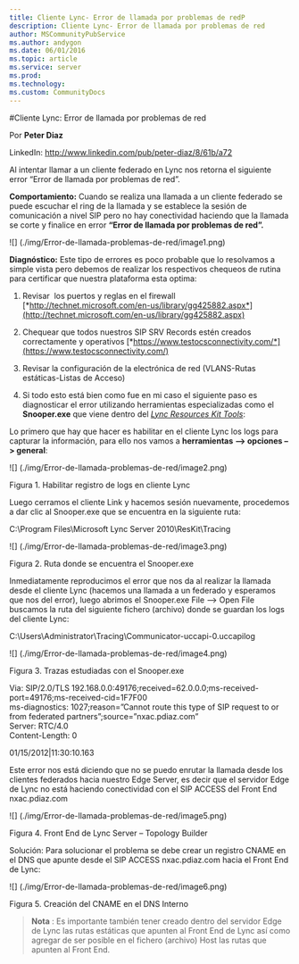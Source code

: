 ```yaml
---
title: Cliente Lync- Error de llamada por problemas de redP
description: Cliente Lync- Error de llamada por problemas de red
author: MSCommunityPubService
ms.author: andygon
ms.date: 06/01/2016
ms.topic: article
ms.service: server
ms.prod: 
ms.technology:
ms.custom: CommunityDocs
---
```


#Cliente Lync: Error de llamada por problemas de red

Por **Peter Diaz**


LinkedIn: <http://www.linkedin.com/pub/peter-diaz/8/61b/a72>



Al intentar llamar a un cliente federado en Lync nos retorna el
siguiente error “Error de llamada por problemas de red”.

**Comportamiento:** Cuando se realiza una llamada a un cliente federado
se puede escuchar el ring de la llamada y se establece la sesión de
comunicación a nivel SIP pero no hay conectividad haciendo que la
llamada se corte y finalice en error **“Error de llamada por problemas
de red”.**

![] (./img/Error-de-llamada-problemas-de-red/image1.png)

**Diagnóstico:** Este tipo de errores es poco probable que lo resolvamos
a simple vista pero debemos de realizar los respectivos chequeos de
rutina para certificar que nuestra plataforma esta optima:

1.  Revisar  los puertos y reglas en el firewall
    [*http://technet.microsoft.com/en-us/library/gg425882.aspx*](http://technet.microsoft.com/en-us/library/gg425882.aspx)

2.  Chequear que todos nuestros SIP SRV Records estén creados
    correctamente y operativos
    [*https://www.testocsconnectivity.com/*](https://www.testocsconnectivity.com/)

3.  Revisar la configuración de la electrónica de red (VLANS-Rutas
    estáticas-Listas de Acceso)

4.  Si todo esto está bien como fue en mi caso el siguiente paso es
    diagnosticar el error utilizando herramientas especializadas como el
    **Snooper.exe** que viene dentro del [*Lync Resources Kit
    Tools*](http://www.microsoft.com/download/en/details.aspx?id=21165):

Lo primero que hay que hacer es habilitar en el cliente Lync los logs
para capturar la información, para ello nos vamos a **herramientas –&gt;
opciones –&gt; general**:

![] (./img/Error-de-llamada-problemas-de-red/image2.png)

Figura 1. Habilitar registro de logs en cliente Lync

Luego cerramos el cliente Link y hacemos sesión nuevamente, procedemos a
dar clic al Snooper.exe que se encuentra en la siguiente ruta:

C:\\Program Files\\Microsoft Lync Server 2010\\ResKit\\Tracing

![] (./img/Error-de-llamada-problemas-de-red/image3.png)

Figura 2. Ruta donde se encuentra el Snooper.exe

Inmediatamente reproducimos el error que nos da al realizar la llamada
desde el cliente Lync (hacemos una llamada a un federado y esperamos que
nos del error), luego abrimos el Snooper.exe File –&gt; Open File
buscamos la ruta del siguiente fichero (archivo) donde se guardan los
logs del cliente Lync:

C:\\Users\\Administrator\\Tracing\\Communicator-uccapi-0.uccapilog

![] (./img/Error-de-llamada-problemas-de-red/image4.png)

Figura 3. Trazas estudiadas con el Snooper.exe

Via: SIP/2.0/TLS
192.168.0.0:49176;received=62.0.0.0;ms-received-port=49176;ms-received-cid=1F7F00\
ms-diagnostics: 1027;reason=”Cannot route this type of SIP request to or
from federated partners”;source=”nxac.pdiaz.com”\
Server: RTC/4.0\
Content-Length: 0

01/15/2012|11:30:10.163

Este error nos está diciendo que no se puedo enrutar la llamada desde
los clientes federados hacia nuestro Edge Server, es decir que el
servidor Edge de Lync no está haciendo conectividad con el SIP ACCESS
del Front End nxac.pdiaz.com

![] (./img/Error-de-llamada-problemas-de-red/image5.png)

Figura 4. Front End de Lync Server – Topology Builder

Solución: Para solucionar el problema se debe crear un registro CNAME en
el DNS que apunte desde el SIP ACCESS nxac.pdiaz.com hacia el Front End
de Lync:

![] (./img/Error-de-llamada-problemas-de-red/image6.png)

Figura 5. Creación del CNAME en el DNS Interno

>**Nota** : Es importante también tener creado dentro del servidor Edge de
Lync las rutas estáticas que apunten al Front End de Lync así como
agregar de ser posible en el fichero (archivo) Host las rutas que
apunten al Front End.




